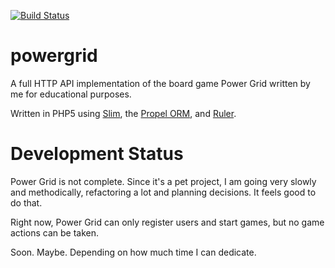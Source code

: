 [![Build Status](https://travis-ci.org/eppeters/powergrid.svg)](https://travis-ci.org/eppeters/powergrid)

# powergrid
A full HTTP API implementation of the board game Power Grid written by me for educational purposes.

Written in PHP5 using [Slim](https://github.com/slimphp/Slim), the [Propel ORM](https://github.com/propelorm/Propel), and [Ruler](https://github.com/bobthecow/Ruler).

# Development Status
Power Grid is not complete. Since it's a pet project, I am going very slowly and methodically, refactoring a lot and planning decisions. It feels good to do that.

Right now, Power Grid can only register users and start games, but no game actions can be taken.

Soon. Maybe. Depending on how much time I can dedicate.
